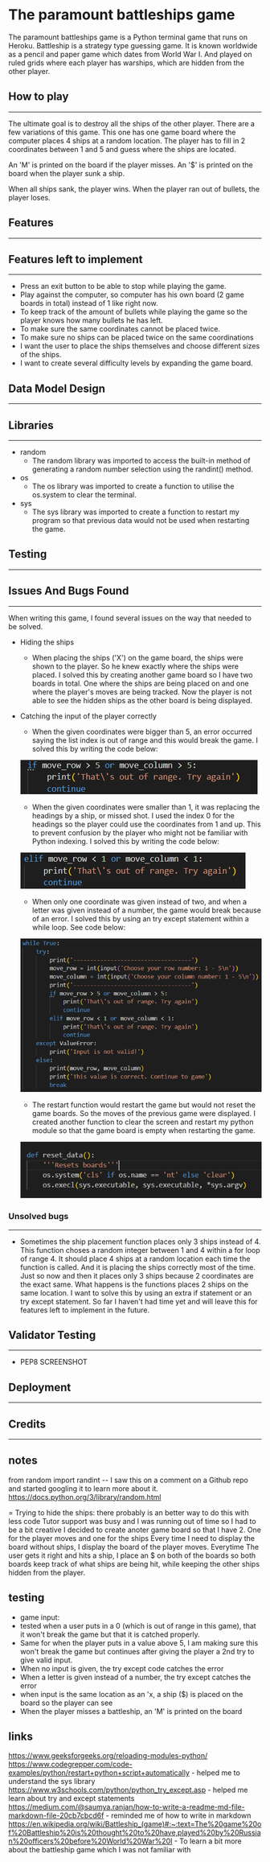 # The paramount battleships game
The paramount battleships game is a Python terminal game that runs on Heroku.
Battleship is a strategy type guessing game. It is known worldwide as a pencil and paper game which dates from World War I. And played on ruled grids where each player has warships, which are hidden from the other player.


## How to play
---
The ultimate goal is to destroy all the ships of the other player.
There are a few variations of this game. 
This one has one game board where the computer places 4 ships at a random location.
The player has to fill in 2 coordinates between 1 and 5 and guess where the ships are located. 

An 'M' is printed on the board if the player misses.
An '$' is printed on the board when the player sunk a ship.

When all ships sank, the player wins.
When the player ran out of bullets, the player loses. 
## Features
---
## Features left to implement
---
- Press an exit button to be able to stop while playing the game.
- Play against the computer, so computer has his own board (2 game boards in total) instead of 1 like right now.
- To keep track of the amount of bullets while playing the game so the player knows how many bullets he has left.
- To make sure the same coordinates cannot be placed twice.
- To make sure no ships can be placed twice on the same coordinations
- I want the user to place the ships themselves and choose different sizes of the ships.
- I want to create several difficulty levels by expanding the game board.
## Data Model Design
---
## Libraries
---
- random
    - The random library was imported to access the built-in method of generating a random number selection using the randint() method. 
- os
    - The os library was imported to create a function to utilise the os.system to clear the terminal.
- sys
    - The sys library was imported to create a function to restart my program so that previous data would not be used when restarting the game.
## Testing
---
## Issues And Bugs Found
---
When writing this game, I found several issues on the way that needed to be solved.
- Hiding the ships
    - When placing the ships ('X') on the game board, the ships were shown to the player. So he knew exactly where the ships were placed. I solved this by creating another game board so I have two boards in total. One where the ships are being placed on and one where the player's moves are being tracked. 
    Now the player is not able to see the hidden ships as the other board is being displayed. 

- Catching the input of the player correctly
    - When the given coordinates were bigger than 5, an error occurred saying the list index is out of range and this would break the game. 
    I solved this by writing the code below:

    ![Input bigger than 5](./assets/images/input_bigger_than_5.png)

    - When the given coordinates were smaller than 1, it was replacing the headings by a ship, or missed shot. I used the index 0 for the headings so the player could use the coordinates from 1 and up. This to prevent confusion by the player who might not be familiar with Python indexing.
    I solved this by writing the code below:

    ![Input smaller than 1](./assets/images/input_smaller_than_1.png)

    - When only one coordinate was given instead of two, and when a letter was given instead of a number, the game would break because of an error.
    I solved this by using an try except statement within a while loop. See code below:

    ![Catch invalid input](./assets/images/catch_invalid_input.png)

    - The restart function would restart the game but would not reset the game boards. So the moves of the previous game were displayed.
    I created another function to clear the screen and restart my python module so that the game board is empty when restarting the game.

    ![Reset function](./assets/images/reset_function.png)

### Unsolved bugs
---
- Sometimes the ship placement function places only 3 ships instead of 4. 
This function choses a random integer between 1 and 4 within a for loop of range 4. It should place 4 ships at a random location each time the function is called. And it is placing the ships correctly most of the time. Just so now and then it places only 3 ships because 2 coordinates are the exact same. What happens is the functions places 2 ships on the same location. 
I want to solve this by using an extra if statement or an try except statement. So far I haven't had time yet and will leave this for features left to implement in the future. 
    
## Validator Testing
---
- PEP8 SCREENSHOT
## Deployment
---
## Credits
---



## notes
from random import randint -- I saw this on a comment on a Github repo and started googling it to learn more about it. https://docs.python.org/3/library/random.html

= Trying to hide the ships: there probably is an better way to do this with less code
Tutor support was busy and I was running out of time so I had to be a bit creative
I decided to create anoter game board so that I have 2.
One for the player moves and one for the ships
Every time I need to display the board without ships, I display the board of the player moves.
Everytime The user gets it right and hits a ship, I place an $ on both of the boards so both boards keep track of what ships are being hit, while keeping the other ships hidden from the player.



## testing
- game input:
- tested when a user puts in a 0 (which is out of range in this game), that it won't break the game but that it is catched properly. 
- Same for when the player puts in a value above 5, I am making sure this won't break the game but continues after giving the player a 2nd try to give valid input. 
- When no input is given, the try except code catches the error
- When a letter is given instead of a number, the try except catches the error
- when input is the same location as an 'x, a ship ($) is placed on the board so the player can see 
- When the player misses a battleship, an 'M' is printed on the board

## links
https://www.geeksforgeeks.org/reloading-modules-python/
https://www.codegrepper.com/code-examples/python/restart+python+script+automatically - helped me to understand the sys library
https://www.w3schools.com/python/python_try_except.asp - helped me learn about try and except statements
https://medium.com/@saumya.ranjan/how-to-write-a-readme-md-file-markdown-file-20cb7cbcd6f - reminded me of how to write in markdown
https://en.wikipedia.org/wiki/Battleship_(game)#:~:text=The%20game%20of%20Battleship%20is%20thought%20to%20have,played%20by%20Russian%20officers%20before%20World%20War%20I - To learn a bit more about the battleship game which I was not familiar with

